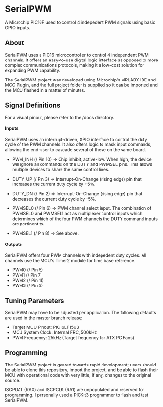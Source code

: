 # SerialPWM #
A Microchip PIC16F used to control 4 indepedent PWM signals using basic GPIO inputs.

## About ##
SerialPWM uses a PIC16 microcontroller to control 4 independent PWM channels. It
offers an easy-to-use digital logic interface as opposed to more complex
communications protocols, making it a low-cost solution for expanding PWM
capability.

The SerialPWM project was developed using Microchip's MPLABX IDE and MCC Plugin,
and the full project folder is supplied so it can be imported and the MCU flashed
in a matter of minutes.

## Signal Definitions ##
For a visual pinout, please refer to the /docs directory.

#### Inputs ####
SerialPWM uses an interrupt-driven, GPIO interface to control the duty cycle
of the PWM channels. It also offers logic to mask input commands, allowing
the end-user to cascade several of these on the same board.

* PWM_INH (/ Pin 10) => Chip inhibit, active-low. When high, the device will
ignore all commands on the DUTY and PWMSEL pins. This allows multiple devices
to share the same control lines.

* DUTY_UP (/ Pin 3) => Interrupt-On-Change (rising edge) pin that increases the
current duty cycle by +5%.

* DUTY_DN (/ Pin 2) => Interrupt-On-Change (rising edge) pin that decreases the
current duty cycle by -5%.

* PWMSEL0 (/ Pin 6) => PWM channel select input. The combination of PWMSEL0 and
PWMSEL1 act as multiplexer control inputs which determines which of the four PWM
channels the DUTY command inputs are pertinent to.

* PWMSEL1 (/ Pin 8) => See above.

#### Outputs ####
SerialPWM offers four PWM channels with indepedent duty cycles. All channels use
the MCU's Timer2 module for time base reference.

* PWM0 (/ Pin 5)
* PWM1 (/ Pin 7)
* PWM2 (/ Pin 11)
* PWM3 (/ Pin 9)

## Tuning Parameters ##
SerialPWM may have to be adjusted per application. The following defaults
are used in the master branch release:

* Target MCU Pinout: PIC16LF1503
* MCU System Clock: Internal FRC, 500kHz
* PWM Frequency: 25kHz (Target frequency for ATX PC Fans)

## Programming ##
The SerialPWM project is geared towards rapid development; users should be
able to clone this repository, import the project, and be able to flash their
MCU with operational code with very little, if any, changes to the original
source.

ISCPDAT (RA0) and ISCPCLK (RA1) are unpopulated and reserved for programming. I
personally used a PICKit3 programmer to flash and test SerialPWM.
